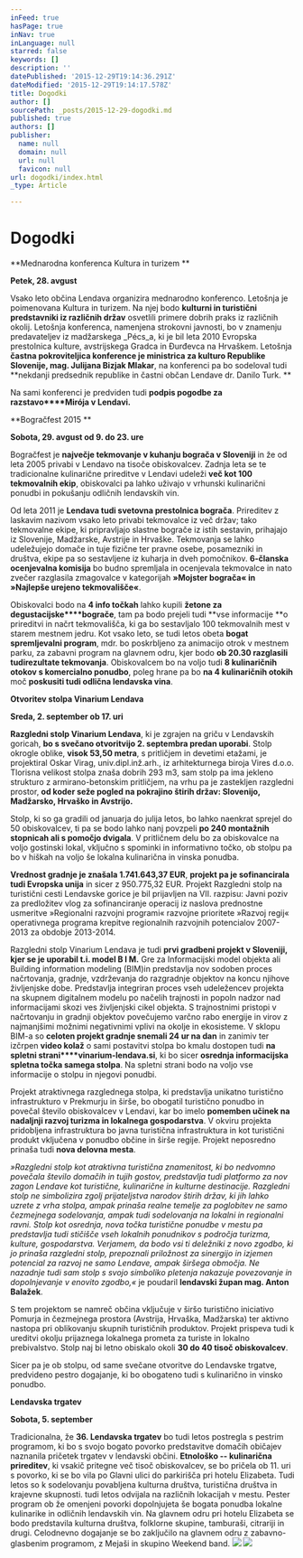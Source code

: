 ```yaml
---
inFeed: true
hasPage: true
inNav: true
inLanguage: null
starred: false
keywords: []
description: ''
datePublished: '2015-12-29T19:14:36.291Z'
dateModified: '2015-12-29T19:14:17.578Z'
title: Dogodki
author: []
sourcePath: _posts/2015-12-29-dogodki.md
published: true
authors: []
publisher:
  name: null
  domain: null
  url: null
  favicon: null
url: dogodki/index.html
_type: Article

---
```

# Dogodki

**Mednarodna konferenca Kultura in turizem **

**Petek, 28\. avgust**

Vsako leto občina Lendava organizira mednarodno konferenco. Letošnja je poimenovana Kultura in turizem. Na njej bodo **kulturni in turistični predstavniki iz različnih držav**
osvetlili primere dobrih praks iz različnih okolij. Letošnja 
konferenca, namenjena strokovni javnosti, bo v znamenju predavateljev iz
madžarskega _Pécs_a, ki je bil leta 2010 Evropska prestolnica kulture, avstrijskega Gradca in Đurđevca na Hrvaškem. Letošnja **častna pokroviteljica konference je ministrica za kulturo Republike Slovenije, mag. Julijana Bizjak Mlakar**, na konferenci pa bo sodeloval tudi **nekdanji predsednik republike in častni občan Lendave dr. Danilo Turk. **

Na sami konferenci je predviden tudi **podpis pogodbe za razstavo****Mirója v Lendavi.**

**Bogračfest 2015 **

**Sobota, 29\. avgust od 9\. do 23\. ure**

Bogračfest je **največje tekmovanje v kuhanju bograča v Sloveniji**
in že od leta 2005 privabi v Lendavo na tisoče obiskovalcev. Zadnja 
leta se te tradicionalne kulinarične prireditve v Lendavi udeleži **več kot 100 tekmovalnih ekip**, obiskovalci pa lahko uživajo v vrhunski kulinarični ponudbi in pokušanju odličnih lendavskih vin.

Od leta 2011 je **Lendava tudi svetovna prestolnica bograča**.
Prireditev z laskavim nazivom vsako leto privabi tekmovalce iz več 
držav; tako tekmovalne ekipe, ki pripravljajo slastne bograče iz istih 
sestavin, prihajajo iz Slovenije, Madžarske, Avstrije in Hrvaške. 
Tekmovanja se lahko udeležujejo domače in tuje fizične ter pravne osebe,
posamezniki in društva, ekipe pa so sestavljene iz kuharja in dveh 
pomočnikov. **6-članska ocenjevalna komisija** bo budno spremljala in ocenjevala tekmovalce in nato zvečer razglasila zmagovalce v kategorijah **»Mojster bograča« in »Najlepše urejeno tekmovališče«**.

Obiskovalci bodo na **4 info točkah** lahko kupili **žetone za degustacijske****bograče**, tam pa bodo prejeli tudi **vse informacije **o
prireditvi in načrt tekmovališča, ki ga bo sestavljalo 100 tekmovalnih 
mest v starem mestnem jedru. Kot vsako leto, se tudi letos obeta **bogat spremljevalni program**, mdr. bo poskrbljeno za animacijo otrok v mestnem parku, za zabavni program na glavnem odru, kjer bodo **ob 20.30 razglasili **tudi**rezultate tekmovanja**. Obiskovalcem bo na voljo tudi **8 kulinaričnih otokov s komercialno ponudbo**, poleg hrane pa bo **na 4 kulinaričnih otokih** moč **poskusiti tudi odlična lendavska vina**.

**Otvoritev stolpa Vinarium Lendava**

**Sreda, 2\. september ob 17\. uri**

**Razgledni stolp Vinarium Lendava**, ki je zgrajen na griču v Lendavskih goricah, **bo s svečano otvoritvijo 2\. septembra predan uporabi**. Stolp okrogle oblike, **visok 53,50 metra**,
s pritličjem in devetimi etažami, je projektiral Oskar Virag, 
univ.dipl.inž.arh., iz arhitekturnega biroja Vires d.o.o. Tlorisna 
velikost stolpa znaša dobrih 293 m3, sam stolp pa ima jekleno strukturo z
armirano-betonskim pritličjem, na vrhu pa je zastekljen razgledni 
prostor, **od koder seže pogled na pokrajino štirih držav: Slovenijo, Madžarsko, Hrvaško in Avstrijo.**

Stolp, ki so ga gradili od januarja do julija letos, bo lahko 
naenkrat sprejel do 50 obiskovalcev, ti pa se bodo lahko nanj povzpeli **po 240 montažnih stopnicah ali s pomočjo dvigala**.
V pritličnem delu bo za obiskovalce na voljo gostinski lokal, vključno s
spominki in informativno točko, ob stolpu pa bo v hiškah na voljo še 
lokalna kulinarična in vinska ponudba.

**Vrednost gradnje je znašala 1.741.643,37 EUR**, **projekt pa je sofinancirala tudi Evropska unija**
in sicer z 950.775,32 EUR. Projekt Razgledni stolp na turistični cesti 
Lendavske gorice je bil prijavljen na VII. razpisu: Javni poziv za 
predložitev vlog za sofinanciranje operacij iz naslova prednostne 
usmeritve »Regionalni razvojni programi« razvojne prioritete »Razvoj 
regij« operativnega programa krepitve regionalnih razvojnih potencialov 
2007-2013 za obdobje 2013-2014\.

Razgledni stolp Vinarium Lendava je tudi **prvi gradbeni projekt v Sloveniji, kjer se je uporabil t.i. model B I M.**
Gre za Informacijski model objekta ali Building information modeling 
(BIM)in  predstavlja nov sodoben proces načrtovanja, gradnje, 
vzdrževanja do razgradnje objektov na koncu njihove življenjske dobe. 
Predstavlja integriran proces vseh udeležencev projekta na skupnem 
digitalnem modelu po načelih trajnosti in popoln nadzor nad 
informacijami skozi ves življenjski cikel objekta. S trajnostnimi 
pristopi v načrtovanju in gradnji objektov povečujemo varčno rabo 
energije in virov z najmanjšimi možnimi negativnimi vplivi na okolje in 
ekosisteme. V sklopu BIM-a so **celoten projekt gradnje snemali 24 ur na dan** in zanimiv ter izčrpen **video kolaž** o sami postavitvi stolpa bo kmalu dostopen tudi **na spletni strani****vinarium-lendava.si**, ki bo sicer **osrednja informacijska spletna točka samega stolpa**. Na spletni strani bodo na voljo vse informacije o stolpu in njegovi ponudbi.

Projekt atraktivnega razglednega stolpa, ki predstavlja unikatno 
turistično infrastrukturo v Prekmurju in širše, bo obogatil turistično 
ponudbo in povečal število obiskovalcev v Lendavi, kar bo imelo **pomemben učinek na nadaljnji razvoj turizma in lokalnega gospodarstva**.
V okviru projekta pridobljena infrastruktura bo javna turistična 
infrastruktura in kot turistični produkt vključena v ponudbo občine in 
širše regije. Projekt neposredno prinaša tudi **nova delovna mesta**.

_»Razgledni stolp kot atraktivna turistična znamenitost, ki bo 
nedvomno povečala število domačih in tujih gostov, predstavlja tudi 
platformo za nov zagon Lendave kot turistične, kulinarične in kulturne 
destinacije. Razgledni stolp ne simbolizira zgolj prijateljstva narodov 
štirih držav, ki jih lahko uzrete z vrha stolpa, ampak prinaša realne 
temelje za poglobitev ne samo čezmejnega sodelovanja, ampak  tudi 
sodelovanja na lokalni in regionalni ravni. Stolp kot osrednja, nova 
točka turistične ponudbe v mestu pa predstavlja tudi stičišče vseh 
lokalnih ponudnikov s področja turizma, kulture, gospodarstva. Verjamem,
da bodo vsi ti deležniki z novo zgodbo, ki jo prinaša razgledni stolp, 
prepoznali priložnost za sinergijo in izjemen potencial za razvoj ne 
samo Lendave, ampak širšega območja. Ne nazadnje tudi sam stolp s svojo 
simboliko pletenja nakazuje povezovanje in dopolnjevanje v enovito 
zgodbo,«_ je poudaril **lendavski župan mag. Anton Balažek**.

S tem projektom se namreč občina vključuje v širšo turistično 
iniciativo Pomurja in čezmejnega prostora (Avstrija, Hrvaška, Madžarska)
ter aktivno nastopa pri oblikovanju skupnih turističnih produktov. 
Projekt prispeva tudi k ureditvi okolju prijaznega lokalnega prometa za 
turiste in lokalno prebivalstvo. Stolp naj bi letno obiskalo okoli **30 do 40 tisoč obiskovalcev**.

Sicer pa je ob stolpu, od same svečane otvoritve do Lendavske 
trgatve, predvideno pestro dogajanje, ki bo obogateno tudi s kulinarično
in vinsko ponudbo.

**Lendavska trgatev**

**Sobota, 5\. september**

Tradicionalna, že **36\. Lendavska trgatev** bo tudi 
letos postregla s pestrim programom, ki bo s svojo bogato povorko 
predstavitve domačih običajev naznanila pričetek trgatev v lendavski 
občini.   **Etnološko -- kulinarična prireditev**, ki vsakič
pritegne več tisoč obiskovalcev, se bo pričela ob 11\. uri s povorko, ki
se bo vila po Glavni ulici do parkirišča pri hotelu Elizabeta. Tudi 
letos so k sodelovanju povabljena kulturna društva, turistična društva 
in krajevne skupnosti. tudi letos odvijala na različnih lokacijah v 
mestu. Pester program ob že omenjeni povorki dopolnjujeta še bogata 
ponudba lokalne kulinarike in odličnih lendavskih vin. Na glavnem odru 
pri hotelu Elizabeta se bodo predstavila kulturna društva, folklorne 
skupine, tamburaši, citrariji in drugi. Celodnevno dogajanje se bo 
zaključilo na glavnem odru z zabavno-glasbenim programom, z Mejaši in 
skupino Weekend band.
![](https://the-grid-user-content.s3-us-west-2.amazonaws.com/7103a7b8-cc73-4187-b1bf-d03d892581a8.jpg)
![](https://the-grid-user-content.s3-us-west-2.amazonaws.com/69f72b7c-4187-4550-b908-fe1c3d9df236.jpg)